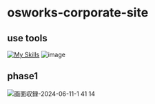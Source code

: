 # osworks-corporate-site

## use tools

[![My Skills](https://skillicons.dev/icons?i=react,nextjs,tailwind,figma,netlify)](https://skillicons.dev)
![image](https://github.com/kyoto-kanko/osworks-corporate-site/assets/81737141/cb73774d-41b6-41c1-96f9-49aa7416445b)

## phase1
![画面収録-2024-06-11-1 41 14](https://github.com/kyoto-kanko/osworks-corporate-site/assets/81737141/48ab7906-37f5-492a-8a51-da97b9b3802e)
